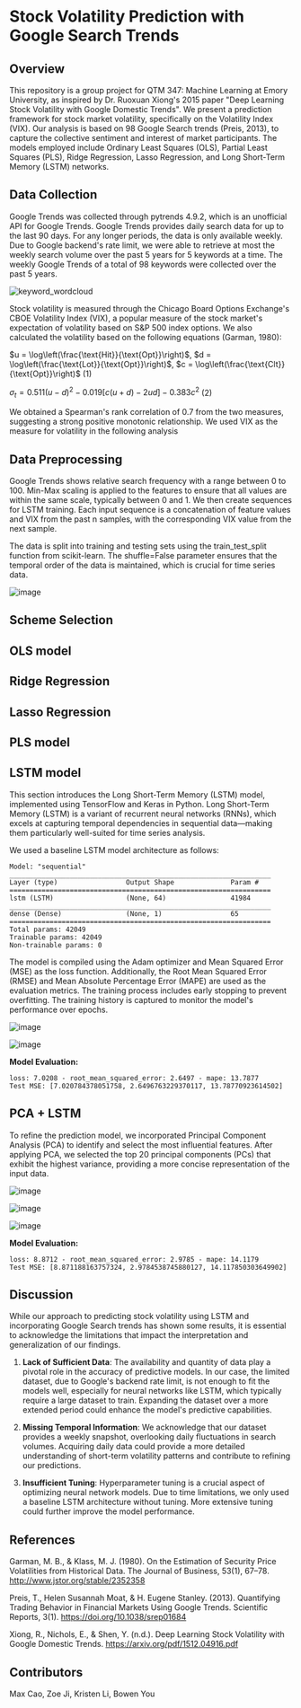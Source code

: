 # Stock Volatility Prediction with Google Search Trends

## Overview
This repository is a group project for QTM 347: Machine Learning at Emory University, as inspired by Dr. Ruoxuan Xiong's 2015 paper "Deep Learning Stock Volatility with Google Domestic Trends". We present a prediction framework for stock market volatility, specifically on the Volatility Index (VIX). Our analysis is based on 98 Google Search trends (Preis, 2013), to capture the collective sentiment and interest of market participants. The models employed include Ordinary Least Squares (OLS), Partial Least Squares (PLS), Ridge Regression, Lasso Regression, and Long Short-Term Memory (LSTM) networks. 

## Data Collection
Google Trends was collected through pytrends 4.9.2, which is an unofficial API for Google Trends. Google Trends provides daily search data for up to the last 90 days. For any longer periods, the data is only available weekly. Due to Google backend's rate limit, we were able to retrieve at most the weekly search volume over the past 5 years for 5 keywords at a time. The weekly Google Trends of a total of 98 keywords were collected over the past 5 years.

![keyword_wordcloud](https://github.com/GeniusY12138/LSTM-Transformer/assets/110353222/418d1629-8b18-422e-aa6e-f0e57d0b04ac)

Stock volatility is measured through the Chicago Board Options Exchange's CBOE Volatility Index (VIX), a popular measure of the stock market's expectation of volatility based on S&P 500 index options. We also calculated the volatility based on the following equations (Garman, 1980):

$u = \log\left(\frac{\text{Hit}}{\text{Opt}}\right)$, $d = \log\left(\frac{\text{Lot}}{\text{Opt}}\right)$, $c = \log\left(\frac{\text{Clt}}{\text{Opt}}\right)$ (1)

$\sigma_t = 0.511 (u - d)^2 - 0.019 \left[c(u + d) - 2ud\right] - 0.383c^2$ (2)

We obtained a Spearman's rank correlation of 0.7 from the two measures, suggesting a strong positive monotonic relationship. We used VIX as the measure for volatility in the following analysis

## Data Preprocessing
Google Trends shows relative search frequency with a range between 0 to 100. Min-Max scaling is applied to the features to ensure that all values are within the same scale, typically between 0 and 1. We then create sequences for LSTM training. Each input sequence is a concatenation of feature values and VIX from the past n samples, with the corresponding VIX value from the next sample.

The data is split into training and testing sets using the train_test_split function from scikit-learn. The shuffle=False parameter ensures that the temporal order of the data is maintained, which is crucial for time series data.

![image](https://github.com/GeniusY12138/LSTM-Transformer/assets/110353222/a6e1fe26-62f7-4f03-aa1e-38f1acd0dbe0)


## Scheme Selection

## OLS model

## Ridge Regression

## Lasso Regression

## PLS model

## LSTM model
This section introduces the Long Short-Term Memory (LSTM) model, implemented using TensorFlow and Keras in Python. Long Short-Term Memory (LSTM) is a variant of recurrent neural networks (RNNs), which excels at capturing temporal dependencies in sequential data—making them particularly well-suited for time series analysis.

We used a baseline LSTM model architecture as follows:

```plaintext
Model: "sequential"
_________________________________________________________________
Layer (type)                 Output Shape              Param #   
=================================================================
lstm (LSTM)                  (None, 64)                41984     
_________________________________________________________________
dense (Dense)                (None, 1)                 65        
=================================================================
Total params: 42049
Trainable params: 42049
Non-trainable params: 0
```
The model is compiled using the Adam optimizer and Mean Squared Error (MSE) as the loss function. Additionally, the Root Mean Squared Error (RMSE) and Mean Absolute Percentage Error (MAPE) are used as the evaluation metrics. The training process includes early stopping to prevent overfitting. The training history is captured to monitor the model's performance over epochs.

![image](https://github.com/GeniusY12138/LSTM-Transformer/assets/110353222/d864b740-d058-4616-9ffb-ae8dabd6d1aa)

![image](https://github.com/GeniusY12138/LSTM-Transformer/assets/110353222/80c13b1a-8315-42e7-bceb-5968f31a6c5f)

**Model Evaluation:**
```
loss: 7.0208 - root_mean_squared_error: 2.6497 - mape: 13.7877
Test MSE: [7.020784378051758, 2.6496763229370117, 13.78770923614502]
```

## PCA + LSTM
To refine the prediction model, we incorporated Principal Component Analysis (PCA) to identify and select the most influential features. After applying PCA, we selected the top 20 principal components (PCs) that exhibit the highest variance, providing a more concise representation of the input data.

![image](https://github.com/GeniusY12138/LSTM-Transformer/assets/110353222/8acccad6-4a81-4380-bd21-7f4b2fe56577)

![image](https://github.com/GeniusY12138/LSTM-Transformer/assets/110353222/f8a36dc1-a4c6-4e77-b7ef-d51131f636fa)

![image](https://github.com/GeniusY12138/LSTM-Transformer/assets/110353222/ab90c158-e773-4745-9129-a72ddb91d0f9)

**Model Evaluation:**
```
loss: 8.8712 - root_mean_squared_error: 2.9785 - mape: 14.1179
Test MSE: [8.871188163757324, 2.9784538745880127, 14.117850303649902]
```

## Discussion
While our approach to predicting stock volatility using LSTM and incorporating Google Search trends has shown some results, it is essential to acknowledge the limitations that impact the interpretation and generalization of our findings.

1. **Lack of Sufficient Data**: The availability and quantity of data play a pivotal role in the accuracy of predictive models. In our case, the limited dataset, due to Google's backend rate limit, is not enough to fit the models well, especially for neural networks like LSTM, which typically require a large dataset to train. Expanding the dataset over a more extended period could enhance the model's predictive capabilities.

2. **Missing Temporal Information**: We acknowledge that our dataset provides a weekly snapshot, overlooking daily fluctuations in search volumes. Acquiring daily data could provide a more detailed understanding of short-term volatility patterns and contribute to refining our predictions.

3. **Insufficient Tuning**: Hyperparameter tuning is a crucial aspect of optimizing neural network models. Due to time limitations, we only used a baseline LSTM architecture without tuning. More extensive tuning could further improve the model performance.

## References
Garman, M. B., & Klass, M. J. (1980). On the Estimation of Security Price Volatilities from Historical Data. The Journal of Business, 53(1), 67–78. http://www.jstor.org/stable/2352358

Preis, T., Helen Susannah Moat, & H. Eugene Stanley. (2013). Quantifying Trading Behavior in Financial Markets Using Google Trends. Scientific Reports, 3(1). https://doi.org/10.1038/srep01684

Xiong, R., Nichols, E., & Shen, Y. (n.d.). Deep Learning Stock Volatility with Google Domestic Trends. https://arxiv.org/pdf/1512.04916.pdf

## Contributors
Max Cao, Zoe Ji, Kristen Li, Bowen You 
